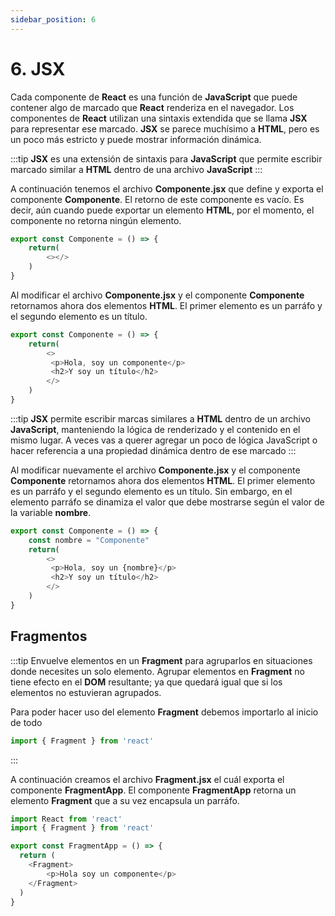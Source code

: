 ```yaml
---
sidebar_position: 6
---
```


# 6. JSX

Cada componente de **React** es una función de **JavaScript** que puede contener algo de marcado que **React** renderiza en el navegador. Los componentes de **React** utilizan una sintaxis extendida que se llama **JSX** para representar ese marcado. **JSX** se parece muchísimo a **HTML**, pero es un poco más estricto y puede mostrar información dinámica.

:::tip
**JSX** es una extensión de sintaxis para **JavaScript** que permite escribir marcado similar a **HTML** dentro de una archivo **JavaScript**
:::

A continuación tenemos el archivo **Componente.jsx** que define y exporta el componente **Componente**. El retorno de este componente es vacío. Es decir, aún cuando puede exportar un elemento **HTML**, por el momento, el componente no retorna ningún elemento. 

```javascript title="/src/Componente.jsx"
export const Componente = () => {
    return(
        <></>
    )
}
```

Al modificar el archivo **Componente.jsx** y el componente **Componente** retornamos ahora dos elementos **HTML**. El primer elemento es un parráfo y el segundo elemento es un título. 


```javascript title="/src/Componente.jsx"
export const Componente = () => {
    return(
        <>
         <p>Hola, soy un componente</p>
         <h2>Y soy un título</h2>
        </>
    )
}
```

:::tip
**JSX** permite escribir marcas similares a **HTML** dentro de un archivo **JavaScript**, manteniendo la lógica de renderizado y el contenido en el mismo lugar. A veces vas a querer agregar un poco de lógica JavaScript o hacer referencia a una propiedad dinámica dentro de ese marcado
:::

Al modificar nuevamente el archivo **Componente.jsx** y el componente **Componente** retornamos ahora dos elementos **HTML**. El primer elemento es un parráfo y el segundo elemento es un título. Sin embargo, en el elemento parráfo se dinamiza el valor que debe mostrarse según el valor de la variable **nombre**. 

```javascript title="/src/Componente.jsx"
export const Componente = () => {
    const nombre = "Componente"
    return(
        <>
         <p>Hola, soy un {nombre}</p>
         <h2>Y soy un título</h2>
        </>
    )
}
```

## Fragmentos 

:::tip
Envuelve elementos en un **Fragment** para agruparlos en situaciones donde necesites un solo elemento. Agrupar elementos en **Fragment** no tiene efecto en el **DOM** resultante; ya que quedará igual que si los elementos no estuvieran agrupados. 

Para poder hacer uso del elemento **Fragment** debemos importarlo al inicio de todo

```javascript
import { Fragment } from 'react'
```

:::

A continuación creamos el archivo **Fragment.jsx** el cuál exporta el componente **FragmentApp**. El componente **FragmentApp** retorna un elemento **Fragment** que a su vez encapsula un parráfo.  

```javascript title="/src/Fragment.jsx"
import React from 'react'
import { Fragment } from 'react'

export const FragmentApp = () => {
  return (
    <Fragment>
        <p>Hola soy un componente</p>
    </Fragment>
  )
}
```
